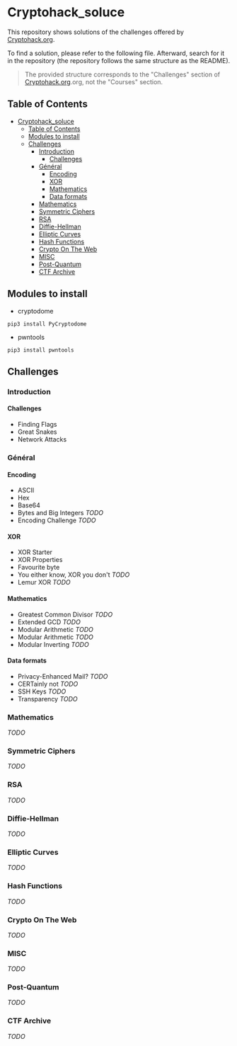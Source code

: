 # Cryptohack_soluce

This repository shows solutions of the challenges offered by [Cryptohack.org](cryptohack.org).

To find a solution, please refer to the following file. Afterward, search for it in the repository (the repository follows the same structure as the README).

> The provided structure corresponds to the "Challenges" section of [Cryptohack.org](cryptohack.org).org, not the "Courses" section.

## Table of Contents
- [Cryptohack\_soluce](#cryptohack_soluce)
  - [Table of Contents](#table-of-contents)
  - [Modules to install](#modules-to-install)
  - [Challenges](#challenges)
    - [Introduction](#introduction)
      - [Challenges](#challenges-1)
    - [Général](#général)
      - [Encoding](#encoding)
      - [XOR](#xor)
      - [Mathematics](#mathematics)
      - [Data formats](#data-formats)
    - [Mathematics](#mathematics-1)
    - [Symmetric Ciphers](#symmetric-ciphers)
    - [RSA](#rsa)
    - [Diffie-Hellman](#diffie-hellman)
    - [Elliptic Curves](#elliptic-curves)
    - [Hash Functions](#hash-functions)
    - [Crypto On The Web](#crypto-on-the-web)
    - [MISC](#misc)
    - [Post-Quantum](#post-quantum)
    - [CTF Archive](#ctf-archive)

## Modules to install

* cryptodome
```
pip3 install PyCryptodome
```

* pwntools
```
pip3 install pwntools
```
## Challenges

### Introduction
#### Challenges
* Finding Flags
* Great Snakes
* Network Attacks

### Général
#### Encoding
* ASCII
* Hex
* Base64
* Bytes and Big Integers *TODO*
* Encoding Challenge *TODO*
#### XOR
* XOR Starter
* XOR Properties
* Favourite byte
* You either know, XOR you don't *TODO*
* Lemur XOR *TODO*
#### Mathematics
* Greatest Common Divisor *TODO*
* Extended GCD *TODO*
* Modular Arithmetic *TODO*
* Modular Arithmetic *TODO*
* Modular Inverting *TODO*
#### Data formats
* Privacy-Enhanced Mail? *TODO*
* CERTainly not *TODO*
* SSH Keys *TODO*
* Transparency *TODO*

### Mathematics
*TODO*

### Symmetric Ciphers
*TODO*

### RSA

*TODO*
### Diffie-Hellman

*TODO*
### Elliptic Curves

*TODO*
### Hash Functions

*TODO*
### Crypto On The Web

*TODO*
### MISC

*TODO*
### Post-Quantum

*TODO*
### CTF Archive
*TODO*